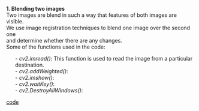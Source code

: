 
  **1. Blending two images** <br>
       Two images are blend in such a way that features of both images are visible.<br>
       We use image registration techniques to blend one image over the second one <br>
       and determine whether there are any changes.<br>
       Some of the functions used in the code:<br>
       <ol>
           - *cv2.imread()*: This function is used to read the image from a particular destination. <br>
           - *cv2.addWeighted()*: <br>
           - *cv2.imshow()*: <br>
           - *cv2.waitKey()*: <br>
           - *cv2.DestroyAllWindows()*: <br>
       </ol>
       [code]()<br>

